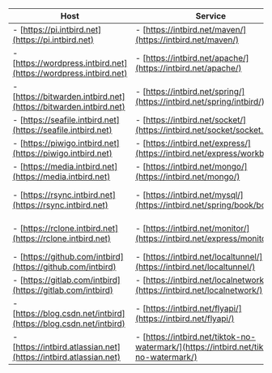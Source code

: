 | Host                                                              | Service                                                                                | Panel                                                                    |
| -------                                                           | -------                                                                                | -------                                                                  |
|- [https://pi.intbird.net](https://pi.intbird.net)                 |- [https://intbird.net/maven/](https://intbird.net/maven/)                              |- [https://intbird.net/webmin/](https://intbird.net/webmin/)              |
|- [https://wordpress.intbird.net](https://wordpress.intbird.net)   |- [https://intbird.net/apache/](https://intbird.net/apache/)                            |- [https://intbird.net/portainer/](https://intbird.net/portainer/)        |
|- [https://bitwarden.intbird.net](https://bitwarden.intbird.net)   |- [https://intbird.net/spring/](https://intbird.net/spring/intbird/)                    |- [https://intbird.net/myadmin/](https://intbird.net/myadmin/)            |
|- [https://seafile.intbird.net](https://seafile.intbird.net)       |- [https://intbird.net/socket/](https://intbird.net/socket/socket.io/)                  |- [https://intbird.net/nexus/](https://intbird.net/nexus/)                |
|- [https://piwigo.intbird.net](https://piwigo.intbird.net)         |- [https://intbird.net/express/](https://intbird.net/express/workbench)                 |- [https://intbird.net/jenkins/](https://intbird.net/jenkins/)            |
|- [https://media.intbird.net](https://media.intbird.net)           |- [https://intbird.net/mongo/](https://intbird.net/mongo/)                              |- [https://intbird.net/deluge/](https://intbird.net/deluge/)              |
|- [https://rsync.intbird.net](https://rsync.intbird.net)           |- [https://intbird.net/mysql/](https://intbird.net/spring/book/books)                   |- [https://intbird.net/nextcloud/](https://intbird.net/nextcloud/)        |
|- [https://rclone.intbird.net](https://rclone.intbird.net)         |- [https://intbird.net/monitor/](https://intbird.net/express/monitor/ui)                |- [https://intbird.net/kubernetes/](https://intbird.net/kubernetes/)      |
|- [https://github.com/intbird](https://github.com/intbird)         |- [https://intbird.net/localtunnel/](https://intbird.net/localtunnel/)                  |- [https://intbird.net/elastic/](https://intbird.net/elastic/)            |
|- [https://gitlab.com/intbird](https://gitlab.com/intbird)         |- [https://intbird.net/localnetwork/](https://intbird.net/localnetwork/)                |- [https://intbird.net/kibana/](https://intbird.net/kibana/)              |
|- [https://blog.csdn.net/intbird](https://blog.csdn.net/intbird)   |- [https://intbird.net/flyapi/](https://intbird.net/flyapi/)                            |- email: [intbird@intbird.net](mailto:intbird@intbird.net)                | 
|- [https://intbird.atlassian.net](https://intbird.atlassian.net)   |- [https://intbird.net/tiktok-no-watermark/](https://intbird.net/tiktok-no-watermark/)  |- telegram: [https://t.me/intbird](https://t.me/intbird)                  | 
